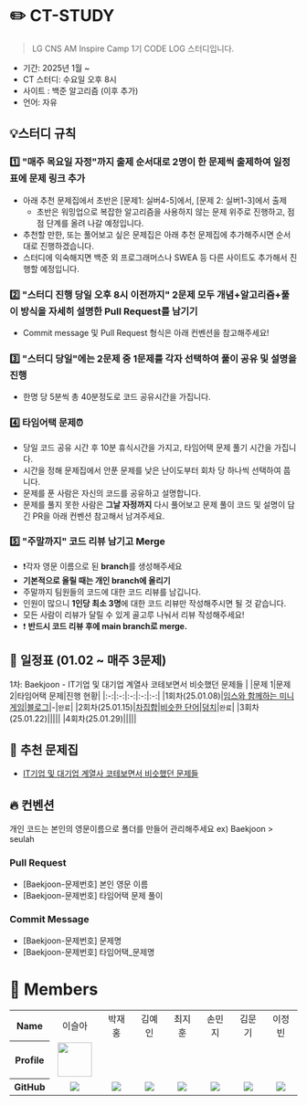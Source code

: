 # ✏️ CT-STUDY
> LG CNS AM Inspire Camp 1기 CODE LOG 스터디입니다.

- 기간: 2025년 1월 ~
- CT 스터디: 수요일 오후 8시
- 사이트 : 백준 알고리즘 (이후 추가)
- 언어: 자유


## 💡스터디 규칙
### 1️⃣ "매주 목요일 자정"까지 출제 순서대로 2명이 한 문제씩 출제하여 **일정표에 문제 링크 추가**
- 아래 추천 문제집에서 초반은 [문제1: 실버4-5]에서, [문제 2: 실버1-3]에서 출제
  * 초반은 워밍업으로 복잡한 알고리즘을 사용하지 않는 문제 위주로 진행하고, 점점 단계를 올려 나갈 예정입니다.
- 추천할 만한, 또는 풀어보고 싶은 문제집은 아래 추천 문제집에 추가해주시면 순서대로 진행하겠습니다.
- 스터디에 익숙해지면 백준 외 프로그래머스나 SWEA 등 다른 사이트도 추가해서 진행할 예정입니다.

### 2️⃣ "스터디 진행 당일 오후 8시 이전까지" 2문제 모두 개념+알고리즘+풀이 방식을 자세히 설명한 **Pull Request**를 남기기
- Commit message 및 Pull Request 형식은 아래 컨벤션을 참고해주세요!

### 3️⃣ "스터디 당일"에는 2문제 중 **1문제**를 각자 선택하여 풀이 공유 및 설명을 진행
- 한명 당 5분씩 총 40분정도로 코드 공유시간을 가집니다.

### 4️⃣  **타임어택 문제⏰** 
- 당일 코드 공유 시간 후 10분 휴식시간을 가지고, 타임어택 문제 풀기 시간을 가집니다.
- 시간을 정해 문제집에서 안푼 문제를 낮은 난이도부터 회차 당 하나씩 선택하여 풉니다.
- 문제를 푼 사람은 자신의 코드를 공유하고 설명합니다.
- 문제를 풀지 못한 사람은 **그날 자정까지** 다시 풀어보고 문제 풀이 코드 및 설명이 담긴 PR을 아래 컨벤션 참고해서 남겨주세요. 

### 5️⃣ "주말까지" 코드 리뷰 남기고 Merge
- ❗️각자 영문 이름으로 된 **branch**를 생성해주세요
- **기본적으로 올릴 때는 개인 branch에 올리기**
- 주말까지 팀원들의 코드에 대한 코드 리뷰를 남깁니다.
- 인원이 많으니 **1인당 최소 3명**에 대한 코드 리뷰만 작성해주시면 될 것 같습니다.
- 모든 사람이 리뷰가 달릴 수 있게 골고루 나눠서 리뷰 작성해주세요!
- ❗️ **반드시 코드 리뷰 후에 main branch로 merge.**



## 📅 일정표 (01.02 ~ 매주 3문제)
1차: Baekjoon - IT기업 및 대기업 계열사 코테보면서 비슷했던 문제들
| |문제 1|문제 2|타임어택 문제|진행 현황|
|:-:|:-:|:-:|:-:|:-:|
|1회차(25.01.08)|[임스와 함께하는 미니게임](https://www.acmicpc.net/problem/25757)|[블로그](https://www.acmicpc.net/problem/21921)|-|`완료`|
|2회차(25.01.15)|[차집합](https://www.acmicpc.net/problem/1822)|[비슷한 단어](https://www.acmicpc.net/problem/2607)|[덩치](https://www.acmicpc.net/problem/7568)|`완료`|
|3회차(25.01.22)|[]()|[]()|[]()||
|4회차(25.01.29)|[]()|[]()|[]()||

## 📖 추천 문제집
- [IT기업 및 대기업 계열사 코테보면서 비슷했던 문제들](https://www.acmicpc.net/workbook/view/8708)


## 🔥 컨벤션
개인 코드는 본인의 영문이름으로 폴더를 만들어 관리해주세요
ex) Baekjoon > seulah
### Pull Request
- [Baekjoon-문제번호] 본인 영문 이름
- [Baekjoon-문제번호] 타임어택 문제 풀이

### Commit Message
- [Baekjoon-문제번호] 문제명
- [Baekjoon-문제번호] 타임어택_문제명

# 👥 Members
<table width="1000">
<thead>
</thead>
<tbody>

<tr>
<th>Name</th>
<td width="100" align="center">이슬아</td>
<td width="100" align="center">박재홍</td>
<td width="100" align="center">김예인</td>
<td width="100" align="center">최지훈</td>
<td width="100" align="center">손민지</td>
<td width="100" align="center">김문기</td>
<td width="100" align="center">이정빈</td>
</tr>


<tr>
<th>Profile</th>
<td width="100" align="center">
<a href="https://github.com/SRASONY">
<img src="https://github.com/user-attachments/assets/3177c478-51e6-49d8-bbaf-eba0881880af" width="60" height="60">
</a>
</td>
</tr>


<tr>
<th>GitHub</th>
<td width="100" align="center">
<a href="https://github.com/SRASONY">
<img src="http://img.shields.io/badge/SRASONY-green?style=social&logo=github"/>
</a>
</td>
<td width="100" align="center">
<a href="https://github.com/qkrwoghd04">
<img src="http://img.shields.io/badge/qkrwoghd04-green?style=social&logo=github"/>
</a>
</td>
<td width="100" align="center">
<a href="https://github.com/2076070">
<img src="http://img.shields.io/badge/2076070-green?style=social&logo=github"/>
</a>
</td>
<td width="100" align="center">
<a href="https://github.com/cjh-19">
<img src="http://img.shields.io/badge/cjh--19-green?style=social&logo=github"/>
</a>
</td>
<td width="100" align="center">
<a href="https://github.com/midday2612">
<img src="http://img.shields.io/badge/midday2612-green?style=social&logo=github"/>
</a>
</td>
<td width="100" align="center">
<a href="https://github.com/mgkim2025">
<img src="http://img.shields.io/badge/mgkim2025-green?style=social&logo=github"/>
</a>
</td>
<td width="100" align="center">
<a href="https://github.com/coffeesigma/">
<img src="http://img.shields.io/badge/coffeesigma-green?style=social&logo=github"/>
</a>
</td>
</tr>
</tbody>
</table>

